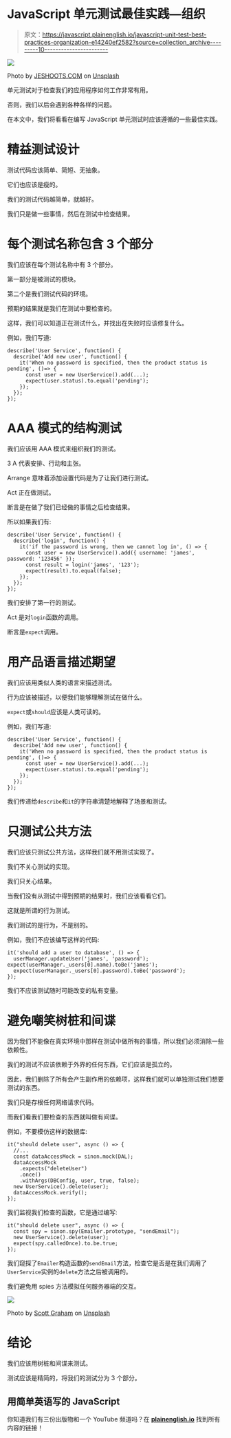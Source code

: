 # JavaScript 单元测试最佳实践—组织

> 原文：<https://javascript.plainenglish.io/javascript-unit-test-best-practices-organization-e14240ef2582?source=collection_archive---------10----------------------->

![](img/73b94edeb1b4081893f6f04366b25342.png)

Photo by [JESHOOTS.COM](https://unsplash.com/@jeshoots?utm_source=medium&utm_medium=referral) on [Unsplash](https://unsplash.com?utm_source=medium&utm_medium=referral)

单元测试对于检查我们的应用程序如何工作非常有用。

否则，我们以后会遇到各种各样的问题。

在本文中，我们将看看在编写 JavaScript 单元测试时应该遵循的一些最佳实践。

# 精益测试设计

测试代码应该简单、简短、无抽象。

它们也应该是瘦的。

我们的测试代码越简单，就越好。

我们只是做一些事情，然后在测试中检查结果。

# 每个测试名称包含 3 个部分

我们应该在每个测试名称中有 3 个部分。

第一部分是被测试的模块。

第二个是我们测试代码的环境。

预期的结果就是我们在测试中要检查的。

这样，我们可以知道正在测试什么，并找出在失败时应该修复什么。

例如，我们写道:

```
describe('User Service', function() {
  describe('Add new user', function() {
    it('When no password is specified, then the product status is pending', ()=> {
      const user = new UserService().add(...);
      expect(user.status).to.equal('pending');
    });
  });
});
```

# AAA 模式的结构测试

我们应该用 AAA 模式来组织我们的测试。

3 A 代表安排、行动和主张。

Arrange 意味着添加设置代码是为了让我们进行测试。

Act 正在做测试。

断言是在做了我们已经做的事情之后检查结果。

所以如果我们有:

```
describe('User Service', function() {
  describe('login', function() {
    it('if the password is wrong, then we cannot log in', () => {
      const user = new UserService().add({ username: 'james', password: '123456' });
      const result = login('james', '123'); 
      expect(result).to.equal(false);
    });
  });
});
```

我们安排了第一行的测试。

Act 是对`login`函数的调用。

断言是`expect`调用。

# 用产品语言描述期望

我们应该用类似人类的语言来描述测试。

行为应该被描述，以便我们能够理解测试在做什么。

`expect`或`should`应该是人类可读的。

例如，我们写道:

```
describe('User Service', function() {
  describe('Add new user', function() {
    it('When no password is specified, then the product status is pending', ()=> {
      const user = new UserService().add(...);
      expect(user.status).to.equal('pending');
    });
  });
});
```

我们传递给`describe`和`it`的字符串清楚地解释了场景和测试。

# 只测试公共方法

我们应该只测试公共方法，这样我们就不用测试实现了。

我们不关心测试的实现。

我们只关心结果。

当我们没有从测试中得到预期的结果时，我们应该看看它们。

这就是所谓的行为测试。

我们测试的是行为，不是别的。

例如，我们不应该编写这样的代码:

```
it('should add a user to database', () => {
  userManager.updateUser('james', 'password'); expect(userManager._users[0].name).toBe('james');
  expect(userManager._users[0].password).toBe('password');
});
```

我们不应该测试随时可能改变的私有变量。

# 避免嘲笑树桩和间谍

因为我们不能像在真实环境中那样在测试中做所有的事情，所以我们必须消除一些依赖性。

我们的测试不应该依赖于外界的任何东西，它们应该是孤立的。

因此，我们删除了所有会产生副作用的依赖项，这样我们就可以单独测试我们想要测试的东西。

我们只是存根任何网络请求代码。

而我们看我们要检查的东西就叫做有间谍。

例如，不要模仿这样的数据库:

```
it("should delete user", async () => {
  //...
  const dataAccessMock = sinon.mock(DAL);
  dataAccessMock
    .expects("deleteUser")
    .once()
    .withArgs(DBConfig, user, true, false);
  new UserService().delete(user);
  dataAccessMock.verify();
});
```

我们监视我们检查的函数，它是通过编写:

```
it("should delete user", async () => {
  const spy = sinon.spy(Emailer.prototype, "sendEmail");
  new UserService().delete(user);
  expect(spy.calledOnce).to.be.true;
});
```

我们窥探了`Emailer`构造函数的`sendEmail`方法，检查它是否是在我们调用了`UserService`实例的`delete`方法之后被调用的。

我们避免用 spies 方法模拟任何服务器端的交互。

![](img/68c1d868797bb33079e1d6a88bbb8e58.png)

Photo by [Scott Graham](https://unsplash.com/@sctgrhm?utm_source=medium&utm_medium=referral) on [Unsplash](https://unsplash.com?utm_source=medium&utm_medium=referral)

# 结论

我们应该用树桩和间谍来测试。

测试应该是精简的，将我们的测试分为 3 个部分。

## **用简单英语写的 JavaScript**

你知道我们有三份出版物和一个 YouTube 频道吗？在 [**plainenglish.io**](https://plainenglish.io/) 找到所有内容的链接！